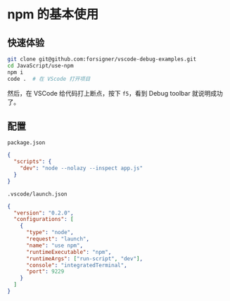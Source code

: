 # npm 的基本使用

## 快速体验

``` bash
git clone git@github.com:forsigner/vscode-debug-examples.git
cd JavaScript/use-npm
npm i
code .  # 在 VScode 打开项目
```

然后，在 VSCode 给代码打上断点，按下 `f5`，看到 Debug toolbar 就说明成功了。

## 配置

`package.json`

```json
{
  "scripts": {
    "dev": "node --nolazy --inspect app.js"
  }
}
```

`.vscode/launch.json`

```json
{
  "version": "0.2.0",
  "configurations": [
    {
      "type": "node",
      "request": "launch",
      "name": "use npm",
      "runtimeExecutable": "npm",
      "runtimeArgs": ["run-script", "dev"],
      "console": "integratedTerminal",
      "port": 9229
    }
  ]
}
```